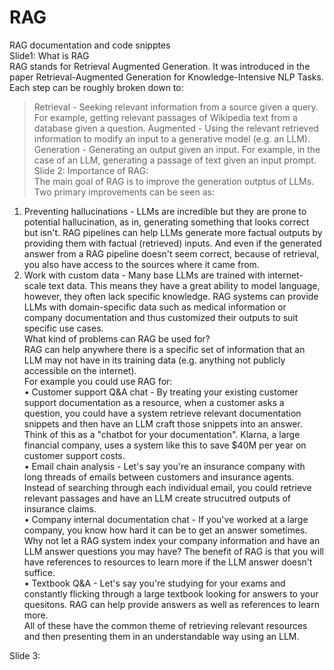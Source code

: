 # RAG
RAG documentation and code snipptes <br/>
Slide1: What is RAG<br/>
RAG stands for Retrieval Augmented Generation. It was introduced in the paper Retrieval-Augmented Generation for Knowledge-Intensive NLP Tasks. <br/>
Each step can be roughly broken down to: <br/>
> Retrieval - Seeking relevant information from a source given a query. For example, getting relevant passages of Wikipedia text from a database given a question.
> Augmented - Using the relevant retrieved information to modify an input to a generative model (e.g. an LLM).
> Generation - Generating an output given an input. For example, in the case of an LLM, generating a passage of text given an input prompt. <br/>
Slide 2: Importance of RAG: <br/>
The main goal of RAG is to improve the generation outptus of LLMs. <br/>
Two primary improvements can be seen as: <br/>
1.	Preventing hallucinations - LLMs are incredible but they are prone to potential hallucination, as in, generating something that looks correct but isn't. RAG pipelines can help LLMs generate more factual outputs by providing them with factual (retrieved) inputs. And even if the generated answer from a RAG pipeline doesn't seem correct, because of retrieval, you also have access to the sources where it came from. <br/>
2.	Work with custom data - Many base LLMs are trained with internet-scale text data. This means they have a great ability to model language, however, they often lack specific knowledge. RAG systems can provide LLMs with domain-specific data such as medical information or company documentation and thus customized their outputs to suit specific use cases. <br/>
What kind of problems can RAG be used for? <br/>
RAG can help anywhere there is a specific set of information that an LLM may not have in its training data (e.g. anything not publicly accessible on the internet). <br/>
For example you could use RAG for: <br/>
•	Customer support Q&A chat - By treating your existing customer support documentation as a resource, when a customer asks a question, you could have a system retrieve relevant documentation snippets and then have an LLM craft those snippets into an answer. Think of this as a "chatbot for your documentation". Klarna, a large financial company, uses a system like this to save $40M per year on customer support costs. <br/>
•	Email chain analysis - Let's say you're an insurance company with long threads of emails between customers and insurance agents. Instead of searching through each individual email, you could retrieve relevant passages and have an LLM create strucutred outputs of insurance claims. <br/>
•	Company internal documentation chat - If you've worked at a large company, you know how hard it can be to get an answer sometimes. Why not let a RAG system index your company information and have an LLM answer questions you may have? The benefit of RAG is that you will have references to resources to learn more if the LLM answer doesn't suffice. <br/>
•	Textbook Q&A - Let's say you're studying for your exams and constantly flicking through a large textbook looking for answers to your quesitons. RAG can help provide answers as well as references to learn more. <br/>
All of these have the common theme of retrieving relevant resources and then presenting them in an understandable way using an LLM.

Slide 3:




